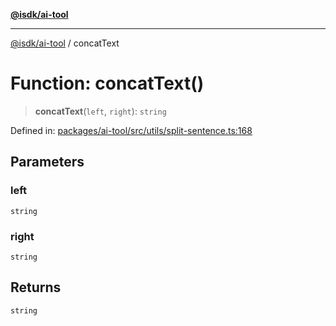[**@isdk/ai-tool**](../README.md)

***

[@isdk/ai-tool](../globals.md) / concatText

# Function: concatText()

> **concatText**(`left`, `right`): `string`

Defined in: [packages/ai-tool/src/utils/split-sentence.ts:168](https://github.com/isdk/ai-tool.js/blob/6a89194ac34437a1bc58f7ec590cd22976939ca6/src/utils/split-sentence.ts#L168)

## Parameters

### left

`string`

### right

`string`

## Returns

`string`
